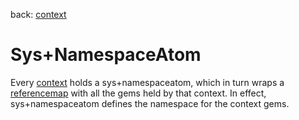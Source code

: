 back: [context](../basics/context.md#Atoms)

# Sys+NamespaceAtom

Every [context](../basics/context.md#Atoms) holds a sys+namespaceatom, which in turn wraps a [referencemap](../basics/referencemap.md) with all the gems held by that context. In effect, sys+namespaceatom defines the namespace for the context gems.